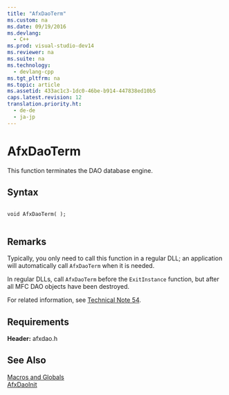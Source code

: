 ```yaml
---
title: "AfxDaoTerm"
ms.custom: na
ms.date: 09/19/2016
ms.devlang: 
  - C++
ms.prod: visual-studio-dev14
ms.reviewer: na
ms.suite: na
ms.technology: 
  - devlang-cpp
ms.tgt_pltfrm: na
ms.topic: article
ms.assetid: 433ac1c3-1dc0-46be-b914-447838ed10b5
caps.latest.revision: 12
translation.priority.ht: 
  - de-de
  - ja-jp
---
```

# AfxDaoTerm
This function terminates the DAO database engine.  
  
## Syntax  
  
```  
  
void AfxDaoTerm( );  
  
```  
  
## Remarks  
 Typically, you only need to call this function in a regular DLL; an application will automatically call `AfxDaoTerm` when it is needed.  
  
 In regular DLLs, call `AfxDaoTerm` before the `ExitInstance` function, but after all MFC DAO objects have been destroyed.  
  
 For related information, see [Technical Note 54](../vs140/TN054--Calling-DAO-Directly-While-Using-MFC-DAO-Classes.md).  
  
## Requirements  
 **Header:** afxdao.h  
  
## See Also  
 [Macros and Globals](../vs140/MFC-Macros-and-Globals.md)   
 [AfxDaoInit](../vs140/AfxDaoInit.md)